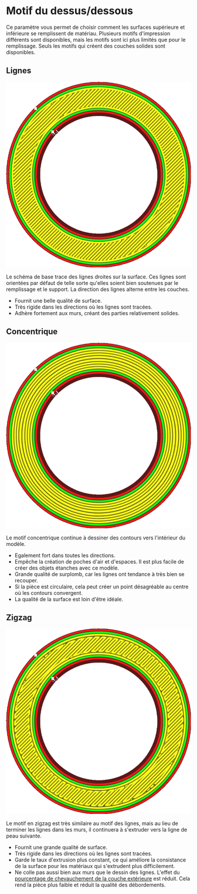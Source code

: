 Motif du dessus/dessous
===

Ce paramètre vous permet de choisir comment les surfaces supérieure et inférieure se remplissent de matériau. Plusieurs motifs d'impression différents sont disponibles, mais les motifs sont ici plus limités que pour le remplissage. Seuls les motifs qui créent des couches solides sont disponibles.

Lignes
---
![Lignes](../../../articles/images/top_bottom_pattern_lines.png)

Le schéma de base trace des lignes droites sur la surface. Ces lignes sont orientées par défaut de telle sorte qu'elles soient bien soutenues par le remplissage et le support. La direction des lignes alterne entre les couches.
* Fournit une belle qualité de surface.
* Très rigide dans les directions où les lignes sont tracées.
* Adhère fortement aux murs, créant des parties relativement solides.

Concentrique
----
![Concentrique](../../../articles/images/top_bottom_pattern_concentric.png)

Le motif concentrique continue à dessiner des contours vers l'intérieur du modèle.
* Egalement fort dans toutes les directions.
* Empêche la création de poches d'air et d'espaces. Il est plus facile de créer des objets étanches avec ce modèle.
* Grande qualité de surplomb, car les lignes ont tendance à très bien se recouper.
* Si la pièce est circulaire, cela peut créer un point désagréable au centre où les contours convergent.
* La qualité de la surface est loin d'être idéale.

Zigzag
---
![Zigzag](../../../articles/images/top_bottom_pattern_zigzag.png)

Le motif en zigzag est très similaire au motif des lignes, mais au lieu de terminer les lignes dans les murs, il continuera à s'extruder vers la ligne de peau suivante.
* Fournit une grande qualité de surface.
* Très rigide dans les directions où les lignes sont tracées.
* Garde le taux d'extrusion plus constant, ce qui améliore la consistance de la surface pour les matériaux qui s'extrudent plus difficilement.
* Ne colle pas aussi bien aux murs que le dessin des lignes. L'effet du [pourcentage de chevauchement de la couche extérieure](./skin_overlap.md) est réduit. Cela rend la pièce plus faible et réduit la qualité des débordements.


